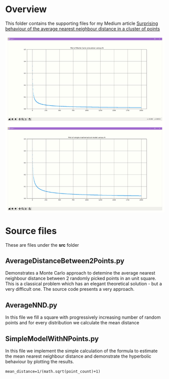 # Overview
This folder contains the supporting files for my Medium article [Surprising behaviour of the average nearest neighbour distance in a cluster of points](https://medium.com/mlearning-ai/surprising-behaviour-of-the-average-nearest-neighbour-distance-in-a-cluster-of-points-dce671b86c3b)

![Mean Nearest Neighbour Distance comparison of 2 approaches ](images/side_by_side_comparison.png)



# Source files
These are files under the **src** folder

## AverageDistanceBetween2Points.py
Demonstrates a Monte Carlo approach to detemine the average nearest neighbour distance between 2 randomly picked points in an unit square. This is a classical problem which has an elegant theoretical solution - but a very difficult one. The source code presents a very approach.

## AverageNND.py 
In this file we fill a square with progressively increasing number of random points and for every distribution we calculate the mean distance

## SimpleModelWithNPoints.py
In this file we implement the simple calculation of the formula to estimate the mean nearest neighbour distance and demonstrate the hyperbolic behaviour by plotting the results.
```
mean_distance=1/(math.sqrt(point_count)+1)
```



